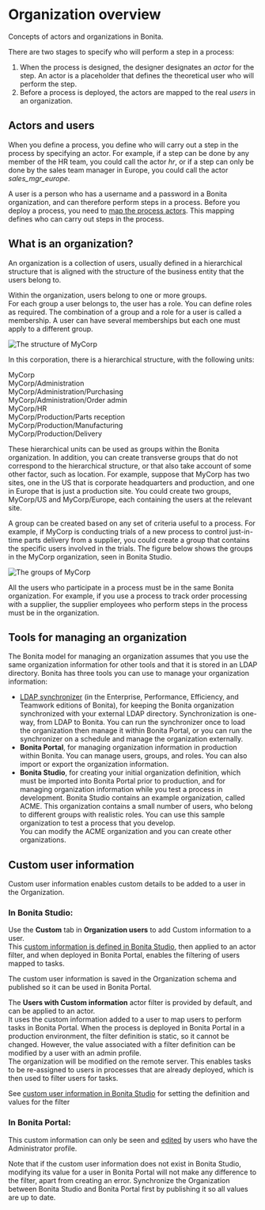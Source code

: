 # Organization overview

Concepts of actors and organizations in Bonita.

There are two stages to specify who will perform a step in a process:

1. When the process is designed, the designer designates an _actor_ for the step. An actor is a placeholder that defines the theoretical user who will perform the step.
2. Before a process is deployed, the actors are mapped to the real _users_ in an organization.


## Actors and users

When you define a process, you define who will carry out a step in the process by specifying an actor. For example, if a step can be done by any member of the HR team, you could call the actor _hr_, or if a step can only be done by the sales team manager in Europe, you could call the actor _sales\_mgr\_europe_.

A user is a person who has a username and a password in a Bonita organization, and can therefore perform steps in a process.
Before you deploy a process, you need to [map the process actors](actors.md). This mapping defines who can carry out steps in the process. 

## What is an organization?

An organization is a collection of users, usually defined in a hierarchical structure that is aligned with the structure of the business entity that the users belong to.

Within the organization, users belong to one or more groups.  
For each group a user belongs to, the user has a role. You can define roles as required. The combination of a group and a role for a user is called a membership. A user can have several memberships but each one must apply to a different group.

![The structure of MyCorp](images/images-6_0/admin_org_MyCorp_structure.png)

In this corporation, there is a hierarchical structure, with the following units:

MyCorp  
MyCorp/Administration  
MyCorp/Administration/Purchasing  
MyCorp/Administration/Order admin  
MyCorp/HR  
MyCorp/Production/Parts reception  
MyCorp/Production/Manufacturing  
MyCorp/Production/Delivery

These hierarchical units can be used as groups within the Bonita organization. In addition, you can create transverse groups that do not correspond to the hierarchical structure, or that also take account of some other factor, such as location. For example, suppose that MyCorp has two sites, one in the US that is corporate headquarters and production, and one in Europe that is just a production site. You could create two groups, MyCorp/US and MyCorp/Europe, each containing the users at the relevant site.

A group can be created based on any set of criteria useful to a process. For example, if MyCorp is conducting trials of a new process to control just-in-time parts delivery from a supplier, you could create a group that contains the specific users involved in the trials. The figure below shows the groups in the MyCorp organization, seen in Bonita Studio.

![The groups of MyCorp](images/images-6_0/admin_org_mycorp_groups.png)

All the users who participate in a process must be in the same Bonita organization. For example, if you use a process to track order processing with a supplier, the supplier employees who perform steps in the process must be in the organization.

## Tools for managing an organization

The Bonita model for managing an organization assumes that you use the same organization information for other tools and that it is stored in an LDAP directory. Bonita has three tools you can use to manage your organization information:

* [LDAP synchronizer](ldap-synchronizer.md) (in the Enterprise, Performance, Efficiency, and Teamwork editions of Bonita), for keeping the Bonita organization synchronized with your external LDAP directory. Synchronization is one-way, from LDAP to Bonita. You can run the synchronizer once to load the organization then manage it within Bonita Portal, or you can run the synchronizer on a schedule and manage the organization externally.
* **Bonita Portal**, for managing organization information in production within Bonita. You can manage users, groups, and roles. You can also import or export the organization information.
* **Bonita Studio**, for creating your initial organization definition, which must be imported into Bonita Portal prior to production, and for managing organization information while you test a process in development. Bonita Studio contains an example organization, called ACME.
This organization contains a small number of users, who belong to different groups with realistic roles. You can use this sample organization to test a process that you develop.   
You can modify the ACME organization and you can create other organizations.

## Custom user information

Custom user information enables custom details to be added to a user in the Organization.

### In Bonita Studio:

Use the **Custom** tab in **Organization users** to add Custom information to a user.  
This [custom information is defined in Bonita Studio](custom-user-information-in-bonita-bpm-studio.md), then applied to an actor filter, and when deployed in Bonita Portal, enables the filtering of users mapped to tasks.

The custom user information is saved in the Organization schema and published so it can be used in Bonita Portal.

The **Users with Custom information** actor filter is provided by default, and can be applied to an actor.   
It uses the custom information added to a user to map users to perform tasks in Bonita Portal.
When the process is deployed in Bonita Portal in a production environment, the filter definition is static, so it cannot be changed.
However, the value associated with a filter definition can be modified by a user with an admin profile.  
The organization will be modified on the remote server. This enables tasks to be re-assigned to users in processes that are already deployed, which is then used to filter users for tasks.

See [custom user information in Bonita Studio](custom-user-information-in-bonita-bpm-studio.md) for setting the definition and values for the filter

### In Bonita Portal:

This custom information can only be seen and [edited](custom-user-information-in-bonita-bpm-portal.md) by users who have the Administrator profile.

Note that if the custom user information does not exist in Bonita Studio, modifying its value for a user in Bonita Portal will not make any difference to the filter, apart from creating an error.
Synchronize the Organization between Bonita Studio and Bonita Portal first by publishing it so all values are up to date.
